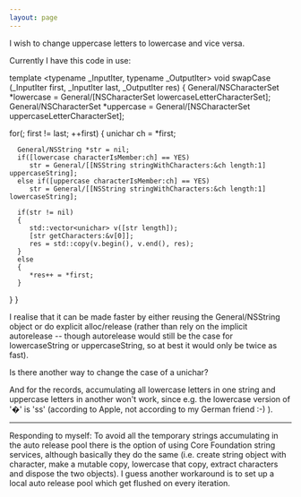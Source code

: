 ```yaml
---
layout: page
---
```


I wish to change uppercase letters to lowercase and vice versa.

Currently I have this code in use:

    

template <typename _InputIter, typename _OutputIter>
void swapCase (_InputIter first, _InputIter last, _OutputIter res)
{
   General/NSCharacterSet *lowercase = General/[NSCharacterSet lowercaseLetterCharacterSet];
   General/NSCharacterSet *uppercase = General/[NSCharacterSet uppercaseLetterCharacterSet];

   for(; first != last; ++first)
   {
      unichar ch = *first;

      General/NSString *str = nil;
      if([lowercase characterIsMember:ch] == YES)
         str = General/[[NSString stringWithCharacters:&ch length:1] uppercaseString];
      else if([uppercase characterIsMember:ch] == YES)
         str = General/[[NSString stringWithCharacters:&ch length:1] lowercaseString];

      if(str != nil)
      {
         std::vector<unichar> v([str length]);
         [str getCharacters:&v[0]];
         res = std::copy(v.begin(), v.end(), res);
      }
      else
      {
         *res++ = *first;
      }
   }
}



I realise that it can be made faster by either reusing the General/NSString object or do explicit alloc/release (rather than rely on the implicit autorelease -- though autorelease would still be the case for lowercaseString or uppercaseString, so at best it would only be twice as fast).

Is there another way to change the case of a unichar?

And for the records, accumulating all lowercase letters in one string and uppercase letters in another won't work, since e.g. the lowercase version of '�' is 'ss' (according to Apple, not according to my German friend :-) ).

----

Responding to myself: To avoid all the temporary strings accumulating in the auto release pool there is the option of using Core Foundation string services, although basically they do the same (i.e. create string object with character, make a mutable copy, lowercase that copy, extract characters and dispose the two objects).  I guess another workaround is to set up a local auto release pool which get flushed on every iteration.